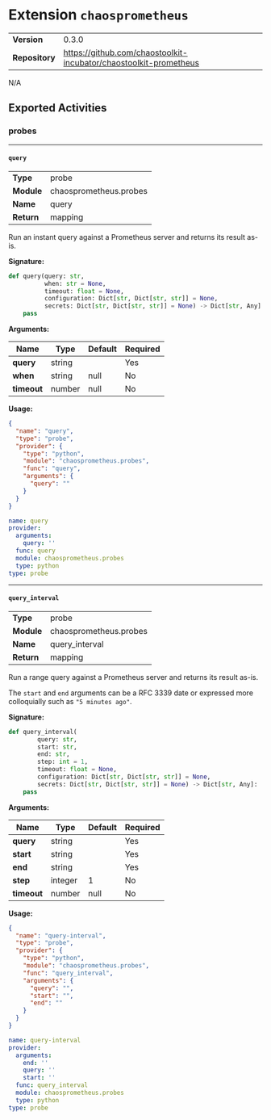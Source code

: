 # Extension `chaosprometheus`

|                       |               |
| --------------------- | ------------- |
| **Version**           | 0.3.0 |
| **Repository**        | https://github.com/chaostoolkit-incubator/chaostoolkit-prometheus |

N/A

## Exported Activities



### probes



***

#### `query`

|                       |               |
| --------------------- | ------------- |
| **Type**              | probe |
| **Module**            | chaosprometheus.probes |
| **Name**              | query |
| **Return**              | mapping |


Run an instant query against a Prometheus server and returns its result
as-is.

**Signature:**

```python
def query(query: str,
          when: str = None,
          timeout: float = None,
          configuration: Dict[str, Dict[str, str]] = None,
          secrets: Dict[str, Dict[str, str]] = None) -> Dict[str, Any]:
    pass

```

**Arguments:**

| Name | Type | Default | Required |
| --------------------- | ------------- | ------------- | ------------- |
| **query**      | string |  | Yes |
| **when**      | string | null | No |
| **timeout**      | number | null | No |


**Usage:**

```json
{
  "name": "query",
  "type": "probe",
  "provider": {
    "type": "python",
    "module": "chaosprometheus.probes",
    "func": "query",
    "arguments": {
      "query": ""
    }
  }
}
```

```yaml
name: query
provider:
  arguments:
    query: ''
  func: query
  module: chaosprometheus.probes
  type: python
type: probe

```



***

#### `query_interval`

|                       |               |
| --------------------- | ------------- |
| **Type**              | probe |
| **Module**            | chaosprometheus.probes |
| **Name**              | query_interval |
| **Return**              | mapping |


Run a range query against a Prometheus server and returns its result as-is.

The `start` and `end` arguments can be a RFC 3339 date or expressed more
colloquially such as `"5 minutes ago"`.

**Signature:**

```python
def query_interval(
        query: str,
        start: str,
        end: str,
        step: int = 1,
        timeout: float = None,
        configuration: Dict[str, Dict[str, str]] = None,
        secrets: Dict[str, Dict[str, str]] = None) -> Dict[str, Any]:
    pass

```

**Arguments:**

| Name | Type | Default | Required |
| --------------------- | ------------- | ------------- | ------------- |
| **query**      | string |  | Yes |
| **start**      | string |  | Yes |
| **end**      | string |  | Yes |
| **step**      | integer | 1 | No |
| **timeout**      | number | null | No |


**Usage:**

```json
{
  "name": "query-interval",
  "type": "probe",
  "provider": {
    "type": "python",
    "module": "chaosprometheus.probes",
    "func": "query_interval",
    "arguments": {
      "query": "",
      "start": "",
      "end": ""
    }
  }
}
```

```yaml
name: query-interval
provider:
  arguments:
    end: ''
    query: ''
    start: ''
  func: query_interval
  module: chaosprometheus.probes
  type: python
type: probe

```


